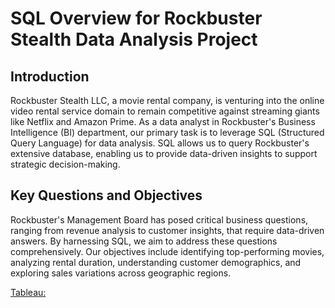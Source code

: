 # SQL Overview for Rockbuster Stealth Data Analysis Project

## Introduction

Rockbuster Stealth LLC, a movie rental company, is venturing into the online video rental service domain to remain competitive against streaming giants like Netflix and Amazon Prime. As a data analyst in Rockbuster's Business Intelligence (BI) department, our primary task is to leverage SQL (Structured Query Language) for data analysis. SQL allows us to query Rockbuster's extensive database, enabling us to provide data-driven insights to support strategic decision-making.

## Key Questions and Objectives

Rockbuster's Management Board has posed critical business questions, ranging from revenue analysis to customer insights, that require data-driven answers. By harnessing SQL, we aim to address these questions comprehensively. Our objectives include identifying top-performing movies, analyzing rental duration, understanding customer demographics, and exploring sales variations across geographic regions.

[Tableau:](https://public.tableau.com/views/Rockbustercustomerlocations_/CustomerLocations?:language=en-US&:display_count=n&:origin=viz_share_link)

